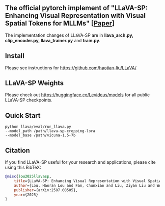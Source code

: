 ## The official pytorch implement of "LLaVA-SP: Enhancing Visual Representation with Visual Spatial Tokens for MLLMs" [[Paper](https://arxiv.org/abs/2507.00505)]

The implementation changes of LLaVA-SP are in **llava_arch.py, clip_encoder.py, llava_trainer.py** and **train.py**.


## Install

Please see instructions for https://github.com/haotian-liu/LLaVA/



## LLaVA-SP Weights
Please check out https://huggingface.co/Levideus/models for all public LLaVA-SP checkpoints.

## Quick Start  
```
python llava/eval/run_llava.py
--model_path /path/llava-sp-cropping-lora
--model_base /path/vicuna-1.5-7b
```

## Citation

If you find LLaVA-SP useful for your research and applications, please cite using this BibTeX:
```bibtex
@misc{lou2025llavasp,
    title={LLaVA-SP: Enhancing Visual Representation with Visual Spatial Tokens for MLLMs},
    author={Lou, Haoran Lou and Fan, Chunxiao and Liu, Ziyan Liu and Wu, Yuexin Wu and Wang, Xinxiang},
    publisher={arXiv:2507.00505},
    year={2025}
}
```
